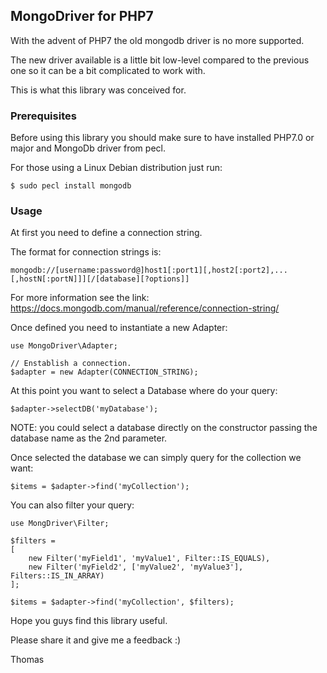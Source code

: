 ## MongoDriver for PHP7

With the advent of PHP7 the old mongodb driver is no more supported.

The new driver available is a little bit low-level compared to the previous one so it can be a bit complicated to work with.

This is what this library was conceived for.

### Prerequisites

Before using this library you should make sure to have installed PHP7.0 or major and MongoDb driver from pecl.

For those using a Linux Debian distribution just run:

```
$ sudo pecl install mongodb
```

### Usage

At first you need to define a connection string.

The format for connection strings is:

```
mongodb://[username:password@]host1[:port1][,host2[:port2],...[,hostN[:portN]]][/[database][?options]]
```

For more information see the link: https://docs.mongodb.com/manual/reference/connection-string/

Once defined you need to instantiate a new Adapter:

```
use MongoDriver\Adapter;

// Enstablish a connection.
$adapter = new Adapter(CONNECTION_STRING);
```

At this point you want to select a Database where do your query:

```
$adapter->selectDB('myDatabase');
```
NOTE: you could select a database directly on the constructor passing the database name as the 2nd parameter.

Once selected the database we can simply query for the collection we want:

```
$items = $adapter->find('myCollection');
```

You can also filter your query:
```
use MongDriver\Filter;

$filters =
[
    new Filter('myField1', 'myValue1', Filter::IS_EQUALS),
    new Filter('myField2', ['myValue2', 'myValue3'], Filters::IS_IN_ARRAY)
];

$items = $adapter->find('myCollection', $filters);
```

Hope you guys find this library useful.

Please share it and give me a feedback :)

Thomas